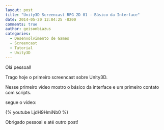 ```yaml
---
layout: post
title: "Unity3D Screencast RPG 2D 01 – Básico da Interface"
date: 2014-05-20 12:04:25 -0200
comments: true
author: geisonbiazus
categories:
  - Desenvolvimento de Games
  - Screencast
  - Tutorial
  - Unity3D
---
```

Olá pessoal!

Trago hoje o primeiro screencast sobre Unity3D.

Nesse primeiro vídeo mostro o básico da interface e um primeiro contato com scripts.

segue o vídeo:

{% youtube LjdH9HmiNb0 %}

Obrigado pessoal e até outro post!
